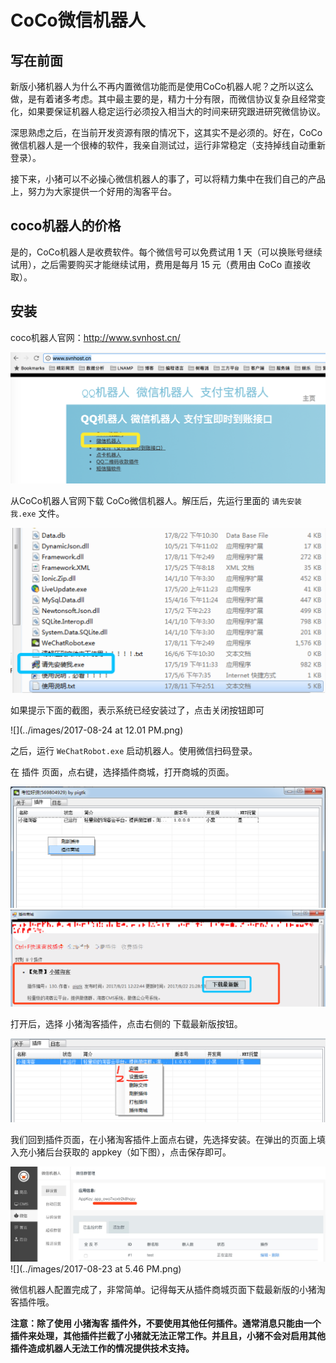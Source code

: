 # CoCo微信机器人

## 写在前面

新版小猪机器人为什么不再内置微信功能而是使用CoCo机器人呢？之所以这么做，是有着诸多考虑。其中最主要的是，精力十分有限，而微信协议复杂且经常变化，如果要保证机器人稳定运行必须投入相当大的时间来研究跟进研究微信协议。

深思熟虑之后，在当前开发资源有限的情况下，这其实不是必须的。好在，CoCo微信机器人是一个很棒的软件，我亲自测试过，运行非常稳定（支持掉线自动重新登录）。

接下来，小猪可以不必操心微信机器人的事了，可以将精力集中在我们自己的产品上，努力为大家提供一个好用的淘客平台。

## coco机器人的价格

是的，CoCo机器人是收费软件。每个微信号可以免费试用 1 天（可以换账号继续试用），之后需要购买才能继续试用，费用是每月 15 元（费用由 CoCo 直接收取）。

## 安装

coco机器人官网：<http://www.svnhost.cn/>

![](../images/3B6BB4B2-D0EB-4F31-AC52-AAC7CEB01312.png)

从CoCo机器人官网下载 CoCo微信机器人。解压后，先运行里面的 `请先安装我.exe` 文件。

![](../images/154155E9-4B36-4993-995C-907582A85A2F.png)

如果提示下面的截图，表示系统已经安装过了，点击关闭按钮即可

![](../images/2017-08-24 at 12.01 PM.png)

之后，运行 `WeChatRobot.exe` 启动机器人。使用微信扫码登录。

在 插件 页面，点右键，选择插件商城，打开商城的页面。

![](../images/86C9F75A-98AE-4C9A-9DE0-8FF8485A2AB2.png)
![](../images/7E366E23-E83C-48D5-98A0-674639072388.png)

打开后，选择 小猪淘客插件，点击右侧的 下载最新版按钮。

![](../images/CB8E31BA-129D-4921-B061-137CB36D3CA6.png)

我们回到插件页面，在小猪淘客插件上面点右键，先选择安装。在弹出的页面上填入充小猪后台获取的 appkey（如下图），点击保存即可。

![](../images/1503494681821.jpg)
![](../images/2017-08-23 at 5.46 PM.png)


微信机器人配置完成了，非常简单。记得每天从插件商城页面下载最新版的小猪淘客插件哦。

**注意：除了使用 小猪淘客 插件外，不要使用其他任何插件。通常消息只能由一个插件来处理，其他插件拦截了小猪就无法正常工作。并且且，小猪不会对启用其他插件造成机器人无法工作的情况提供技术支持。**
